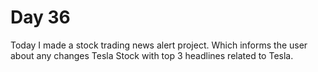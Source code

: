 Day 36
===============================================================================

Today I made a stock trading news alert project. Which informs the user about
any changes Tesla Stock with top 3 headlines related to Tesla.
